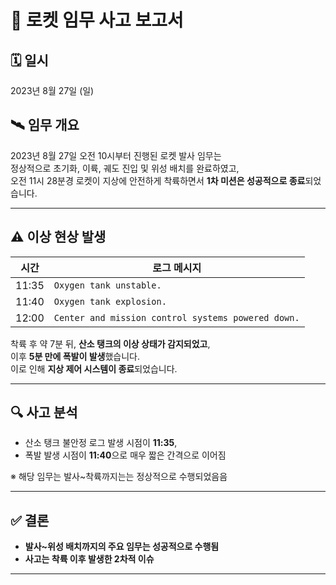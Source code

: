 # 🚀 로켓 임무 사고 보고서

## 🗓️ 일시
2023년 8월 27일 (일)

## 🛰️ 임무 개요
2023년 8월 27일 오전 10시부터 진행된 로켓 발사 임무는  
정상적으로 초기화, 이륙, 궤도 진입 및 위성 배치를 완료하였고,  
오전 11시 28분경 로켓이 지상에 안전하게 착륙하면서 **1차 미션은 성공적으로 종료**되었습니다.

---

## ⚠️ 이상 현상 발생

| 시간 | 로그 메시지 |
|------|-------------|
| 11:35 | `Oxygen tank unstable.`  
| 11:40 | `Oxygen tank explosion.`  
| 12:00 | `Center and mission control systems powered down.`

착륙 후 약 7분 뒤, **산소 탱크의 이상 상태가 감지되었고**,  
이후 **5분 만에 폭발이 발생**했습니다.  
이로 인해 **지상 제어 시스템이 종료**되었습니다.

---

## 🔍 사고 분석

- 산소 탱크 불안정 로그 발생 시점이 **11:35**,  
- 폭발 발생 시점이 **11:40**으로 매우 짧은 간격으로 이어짐  

※ 해당 임무는 발사~착륙까지는는 정상적으로 수행되었음음

---

## ✅ 결론

- **발사~위성 배치까지의 주요 임무는 성공적으로 수행됨**
- **사고는 착륙 이후 발생한 2차적 이슈**

---

